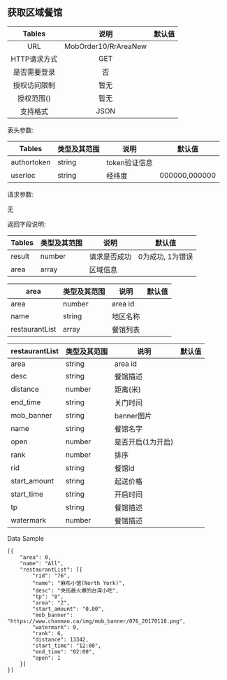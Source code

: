 
## 获取区域餐馆



|  Tables  |           说明            | 默认值  |
| :------: | :---------------------: | :--: |
|   URL    | MobOrder10/RrAreaNew |      |
| HTTP请求方式 |          GET           |      |
|  是否需要登录  |            否            |      |
|  授权访问限制  |           暂无            |      |
|  授权范围()  |           暂无            |      |
|   支持格式   |          JSON           |       ||


表头参数:

| Tables      | 类型及其范围 | 说明        | 默认值  |
| ----------- | ------ | --------- | ---- |
| authortoken | string | token验证信息 |      |
| userloc | string | 经纬度 |   000000,000000   |


请求参数:

无


返回字段说明:

| Tables     | 类型及其范围 | 说明     | 默认值        |
| ---------- | ------ | ------ | ---------- |
| result  | number | 请求是否成功 | 0为成功, 1为错误 |
| area | array | 区域信息   |           ||

| area     | 类型及其范围 | 说明     | 默认值        |
| ---------- | ------ | ------ | ---------- |
| area     | number | area id |    |
| name   | string | 地区名称 |      |
| restaurantList   | array | 餐馆列表 |      ||


| restaurantList     | 类型及其范围 | 说明     | 默认值        |
| ---------- | ------ | ------ | ---------- |
| area     | string | area id |    |
| desc   | string | 餐馆描述 |      |
| distance   | number | 距离(米) |      |
| end_time   | string | 关门时间 |      |
| mob_banner   | string | banner图片 |      |
| name   | string | 餐馆名字 |      |
| open   | number | 是否开启(1为开启) |      |
| rank   | number | 排序 |      |
| rid   | string | 餐馆id |      |
| start_amount   | string | 起送价格 |      |
| start_time   | string | 开启时间 |      |
| tp   | string | 餐馆描述 |      |
| watermark   | number | 餐馆描述 |      |



Data Sample
```
[{
	"area": 0,
	"name": "All",
	"restaurantList": [{
		"rid": "76",
		"name": "麻布小馆(North York)",
		"desc": "央街最火爆的台湾小吃",
		"tp": "0",
		"area": "2",
		"start_amount": "0.00",
		"mob_banner": "https://www.chanmao.ca/img/mob_banner/076_20170118.png",
		"watermark": 0,
		"rank": 6,
		"distance": 13342,
		"start_time": "12:00",
		"end_time": "02:00",
		"open": 1
	}]
}]
```
